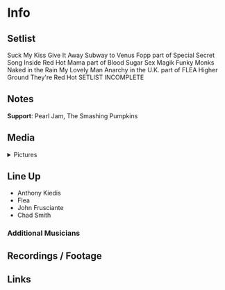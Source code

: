 # Info

## Setlist

Suck My Kiss
Give It Away
Subway to Venus
Fopp part of
Special Secret Song Inside
Red Hot Mama part of
Blood Sugar Sex Magik
Funky Monks
Naked in the Rain
My Lovely Man
Anarchy in the U.K. part of FLEA
Higher Ground
They're Red Hot
SETLIST INCOMPLETE

## Notes

**Support**: Pearl Jam, The Smashing Pumpkins

## Media 

<details>
  <summary>Pictures</summary>
  <!--<img alt="Setlist" title="Setlist" src="_.jpg" height="200" />
  <img alt="Flyer" title="Flyer" src="_.jpg" height="200" />
  <img alt="Clipper" title="Clipper" src="_.jpg" height="200" />
  <img alt="Ticket" title="Ticket" src="_.jpg" height="200" />
  -->
</details>

## Line Up

* Anthony Kiedis
* Flea
* John Frusciante
* Chad Smith

### Additional Musicians

## Recordings / Footage

## Links

